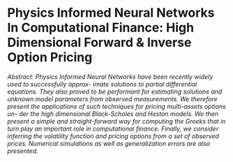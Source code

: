 # Physics Informed Neural Networks In Computational Finance: High Dimensional Forward & Inverse Option Pricing

_Abstract_: *Physics Informed Neural Networks have been recently widely used to successfully approx- imate solutions to partial differential equations. They also proved to be performant for estimating solutions and unknown model parameters from observed measurements. We therefore present the applications of such techniques for pricing multi-assets options un- der the high dimensional Black-Scholes and Heston models. We then present a simple and straight-forward way for computing the Greeks that in turn play an important role in computational finance. Finally, we consider inferring the volatility function and pricing options from a set of observed prices. Numerical simulations as well as generalization errors are also presented.*
